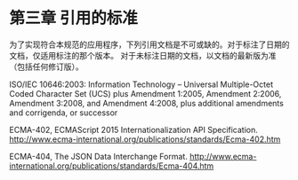 # 第三章 引用的标准

为了实现符合本规范的应用程序，下列引用文档是不可或缺的。对于标注了日期的文档，仅适用标注的那个版本。 对于未标注日期的文档，以文档的最新版为准（包括任何修订版）。

ISO/IEC 10646:2003: Information Technology – Universal Multiple-Octet Coded Character Set (UCS) plus Amendment 1:2005, Amendment 2:2006, Amendment 3:2008, and Amendment 4:2008, plus additional amendments and corrigenda, or successor

ECMA-402, ECMAScript 2015 Internationalization API Specification. 
http://www.ecma-international.org/publications/standards/Ecma-402.htm

ECMA-404, The JSON Data Interchange Format. 
http://www.ecma-international.org/publications/standards/Ecma-404.htm